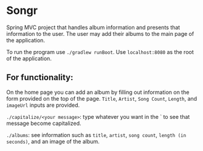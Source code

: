 # Songr

Spring MVC project that handles album information and presents that information to the user. The user may add their albums to the main page of the application.

To run the program use `./gradlew runBoot`. Use `localhost:8080` as the root of the application.

## For functionality: 

On the home page you can add an album by filling out information on the form provided on the top of the page. `Title`, `Artist`, `Song Count`, `Length`, and `imageUrl` inputs are provided.

`./capitalize/<your message>`: type whatever you want in the `<your message> to see that message become capitalized.

`./albums`: see information such as `title`, `artist`, `song count`, `length (in seconds)`, and an image of the album.